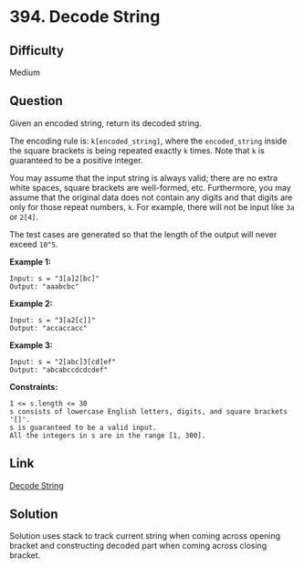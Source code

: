 # 394. Decode String

## Difficulty

Medium

## Question

Given an encoded string, return its decoded string.

The encoding rule is: `k[encoded_string]`, where the `encoded_string` inside the square brackets is being repeated exactly `k` times. Note that `k` is guaranteed to be a positive integer.

You may assume that the input string is always valid; there are no extra white spaces, square brackets are well-formed, etc. Furthermore, you may assume that the original data does not contain any digits and that digits are only for those repeat numbers, `k`. For example, there will not be input like `3a` or `2[4]`.

The test cases are generated so that the length of the output will never exceed `10^5`.

**Example 1:**

    Input: s = "3[a]2[bc]"
    Output: "aaabcbc"

**Example 2:**

    Input: s = "3[a2[c]]"
    Output: "accaccacc"

**Example 3:**

    Input: s = "2[abc]3[cd]ef"
    Output: "abcabccdcdcdef"

**Constraints:**

    1 <= s.length <= 30
    s consists of lowercase English letters, digits, and square brackets '[]'.
    s is guaranteed to be a valid input.
    All the integers in s are in the range [1, 300].

## Link

[Decode String](https://leetcode.com/problems/decode-string/)

## Solution

Solution uses stack to track current string when coming across opening bracket and constructing decoded part when coming across closing bracket.
